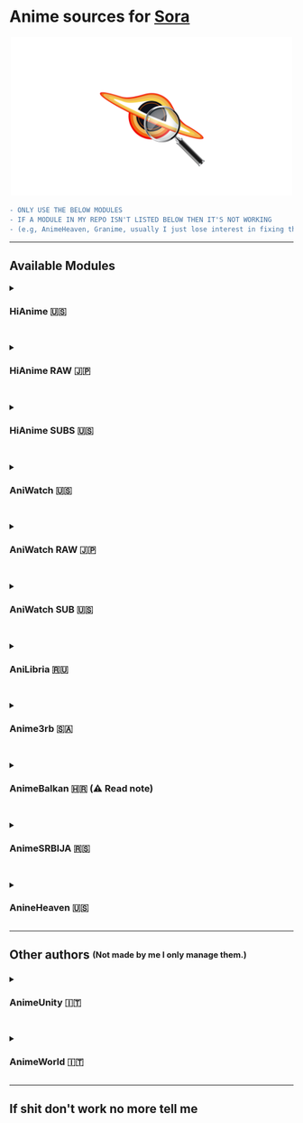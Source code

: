 # Anime sources for [Sora](https://github.com/cranci1/Sora)

<div align="center"> 
  <img src="https://github.com/50n50/sources/blob/main/asset.png?raw=true" width="500px">
  <br>
</div>

````diff
- ONLY USE THE BELOW MODULES
- IF A MODULE IN MY REPO ISN'T LISTED BELOW THEN IT'S NOT WORKING
- (e.g, AnimeHeaven, Granime, usually I just lose interest in fixing them)
````
---
## Available Modules

<details>

<summary>

### HiAnime 🇺🇸

</summary>
<img src="https://github.com/50n50/sources/blob/main/hianime/icon.png?raw=true" width="125px"><br>

**File:** `HiAnime.json`  
**Description:** HiAnime JavaScript module utilizing the AniWatch API (requires `hianime.js`).<br>
**Language:** English. (DUB)<br>
**App version:** V2 and up <br>
**Author:** 50/50 <br><br>
[<kbd> <br> Add to Sora <br> </kbd>](https://intradeus.github.io/http-protocol-redirector?r=sora://module?url=https://raw.githubusercontent.com/50n50/sources/refs/heads/main/hianime/hianime.json)
</details>

##

<details>

<summary>

### HiAnime RAW 🇯🇵

</summary>
<img src="https://github.com/50n50/sources/blob/main/hianimeRAW/icon.png?raw=true" width="125px"><br>

**File:** `HiAnimeRAW.json`  
**Description:** HiAnime JavaScript module utilizing the AniWatch API (requires `hianimeRAW.js`).<br>
**Note:** *This is just SUB stream but without the actual subtitles.* <br>
**Language:** Japanese. <br>
**App version:** V2 and up <br>
**Author:** 50/50 <br><br>
[<kbd> <br> Add to Sora <br> </kbd>](https://intradeus.github.io/http-protocol-redirector?r=sora://module?url=https://raw.githubusercontent.com/50n50/sources/refs/heads/main/hianimeRAW/hianimeRAW.json)
</details>

##

<details>

<summary>

### HiAnime SUBS 🇺🇸

</summary>
<img src="https://github.com/50n50/sources/blob/main/hianimeSUBS/icon.png?raw=true" width="125px"><br>

**File:** `HiAnimeSUBS.json`  
**Description:** HiAnime JavaScript module utilizing the AniWatch API (requires `hianimeSUBS.js`).<br>
**Language:** English. (SUB)<br>
**App version:** V2 and up <br>
**Author:** 50/50 <br><br>
[<kbd> <br> Add to Sora <br> </kbd>](https://intradeus.github.io/http-protocol-redirector?r=sora://module?url=https://raw.githubusercontent.com/50n50/sources/refs/heads/main/hianimeSUBS/hianimeSUBS.json)
</details>

##

<details>

<summary>

### AniWatch 🇺🇸

</summary>
<img src="https://github.com/50n50/sources/blob/main/aniwatch/icon.png?raw=true" width="125px"><br>

**File:** `AniWatch.json`  
**Description:** AniWatch JavaScript module utilizing the Anime-API (requires `aniwatch.js`). <br> 
**Note:** *Currently supports only dubbed versions until soft subs issue is resolved.* <br>
**Language:** English. (DUB) <br>
**App version:** V2 and up <br>
**Author:** 50/50 <br><br>
[<kbd> <br> Add to Sora <br> </kbd>](https://intradeus.github.io/http-protocol-redirector?r=sora://module?url=https://raw.githubusercontent.com/50n50/sources/refs/heads/main/aniwatch/aniwatch.json)
</details>

##
<details>

<summary>

### AniWatch RAW 🇯🇵

</summary>
<img src="https://github.com/50n50/sources/blob/main/aniwatchSUBS/icon.png?raw=true" width="125px"><br>

**File:** `AniWatchRAW.json`  
**Description:** AniWatch JavaScript module utilizing the Anime-API (requires `aniwatchRAW.js`). <br> 
**Note:** *This is just SUB stream but without the actual subtitles.* <br>
**Language:** Japanese. <br>
**App version:** V2 and up <br>
**Author:** 50/50 <br><br>
[<kbd> <br> Add to Sora <br> </kbd>](https://intradeus.github.io/http-protocol-redirector?r=sora://module?url=https://raw.githubusercontent.com/50n50/sources/refs/heads/main/aniwatchRAW/aniwatchRAW.json)
</details>

##
<details>

<summary>

### AniWatch SUB 🇺🇸

</summary>
<img src="https://github.com/50n50/sources/blob/main/aniwatchRAW/icon.png?raw=true" width="125px"><br>

**File:** `AniWatchSUB.json`  
**Description:** AniWatch JavaScript module utilizing the Anime-API (requires `aniwatchSUB.js`). <br> 
**Language:** English. (SUB)<br>
**App version:** V2 and up <br>
**Author:** 50/50 <br><br>
[<kbd> <br> Add to Sora <br> </kbd>](https://intradeus.github.io/http-protocol-redirector?r=sora://module?url=https://raw.githubusercontent.com/50n50/sources/refs/heads/main/aniwatchSUBS/aniwatchSUBS.json)
</details>

##
<details>

<summary>
  
### AniLibria 🇷🇺

</summary>
<img src="https://github.com/50n50/sources/blob/main/anilibria/iconalt.png?raw=true" width="125px"><br>

**File:** `AniLibria.json`  
**Description:** AniLibria JavaScript module utilizing the AniLibria-API (requires `AniLibria.js`). <br> 
**Language:** Russian. <br>
**App version:** V2 and up <br>
**Author:** 50/50 <br><br>
[<kbd> <br> Add to Sora <br> </kbd>](https://intradeus.github.io/http-protocol-redirector?r=sora://module?url=https://raw.githubusercontent.com/50n50/sources/refs/heads/main/anilibria/anilibria.json)
</details>

##

<details>

<summary>
  
### Anime3rb 🇸🇦

</summary>
<img src="https://github.com/50n50/sources/blob/main/anime3rb/iconalt.png?raw=true" width="125px"><br>

**File:** `Anime3rb.json`  
**Description:** Anime3rb JavaScript module that directly scrapes the website (requires `Anime3rb.js`). <br> 
**Language:** Arabic. (SUB) <br>
**App version:** V2 and up <br>
**Author:** 50/50 <br><br>
[<kbd> <br> Add to Sora <br> </kbd>](https://intradeus.github.io/http-protocol-redirector?r=sora://module?url=https://raw.githubusercontent.com/50n50/sources/refs/heads/main/anime3rb/anime3rb.json)
</details>

##

<details>

<summary>
  
### AnimeBalkan 🇭🇷 (⚠️ Read note)

</summary>
<img src="https://github.com/50n50/sources/blob/main/animebalkan/iconalt.png?raw=true" width="125px"><br>

**File:** `AnimeBalkan.json`  
**Description:** AnimeBalkan JavaScript module that directly scrapes the website (requires `AnimeBalkan.js`). <br> 
**Note:** *⚠️ Not every anime stream will work, this is due to some anime's using an unscrapable stream.* <br>
**Language:** Croatian. (SUB) <br>
**App version:** V2 and up <br>
**Author:** 50/50 <br><br>
[<kbd> <br> Add to Sora <br> </kbd>](https://intradeus.github.io/http-protocol-redirector?r=sora://module?url=https://raw.githubusercontent.com/50n50/sources/refs/heads/main/animebalkan/animebalkan.json)
</details>

##

<details>

<summary>
  
### AnimeSRBIJA 🇷🇸

</summary>
<img src="https://github.com/50n50/sources/blob/main/animesrbija/iconalt.png?raw=true" width="125px"><br>

**File:** `AnimeSRBIJA.json`  
**Description:** AnimeSRBIJA JavaScript module that directly scrapes the website (requires `AnimeSRBIJA.js`). <br> 
**Language:** Serbian. (SUB) <br>
**App version:** V2 and up <br>
**Author:** 50/50 <br><br>
[<kbd> <br> Add to Sora <br> </kbd>](https://intradeus.github.io/http-protocol-redirector?r=sora://module?url=https://raw.githubusercontent.com/50n50/sources/refs/heads/main/animesrbija/animesrbija.json)
</details>

##
<details>

<summary>
  
### AnineHeaven 🇺🇸

</summary>
<img src="https://github.com/50n50/sources/blob/main/animeheaven/iconalt.png?raw=true" width="125px"><br>

**File:** `AnineHeaven.json`  
**Description:** AnineHeaven JavaScript module that directly scrapes the website (requires `AnineHeaven.js`). <br> 
**Language:** English. (SUB) <br>
**App version:** V2 and up <br>
**Author:** 50/50 <br><br>
[<kbd> <br> Add to Sora <br> </kbd>](https://intradeus.github.io/http-protocol-redirector?r=sora://module?url=https://raw.githubusercontent.com/50n50/sources/refs/heads/main/animeheaven/animeheaven.json)
</details>

---

## Other authors <sub><sup>(Not made by me I only manage them.)</sup></sub>

<details>

<summary>
  
### AnimeUnity 🇮🇹

</summary>
<img src="https://github.com/50n50/sources/blob/main/animeunity/iconalt.png?raw=true" width="125px"><br>

**File:** `AnimeUnity.json`  
**Description:** AnimeUnity JavaScript module with direct HTML scraping (requires `AnimeUnity.js`). <br> 
**Language:** Italian. <br>
**App version:** V2 and up <br>
**Author:** sobet <br><br>
[<kbd> <br> Add to Sora <br> </kbd>](https://intradeus.github.io/http-protocol-redirector?r=sora://module?url=https://raw.githubusercontent.com/50n50/sources/refs/heads/main/animeunity/animeuntiy.json)
</details>

##

<details>

<summary>
  
### AnimeWorld 🇮🇹

</summary>
<img src="https://github.com/50n50/sources/blob/main/animeworld/iconalt.png?raw=true" width="125px"><br>

**File:** `AnimeWorld.json`  
**Description:** AnimeWorld JavaScript module with direct HTML scraping (requires `AnimeWorld.js`). <br> 
**Language:** Italian. <br>
**App version:** V2 and up <br>
**Author:** sobet <br><br>
[<kbd> <br> Add to Sora <br> </kbd>](https://intradeus.github.io/http-protocol-redirector?r=sora://module?url=https://raw.githubusercontent.com/50n50/sources/refs/heads/main/animeworld/animeworld.json)
</details>

---

## If shit don't work no more tell me



 









